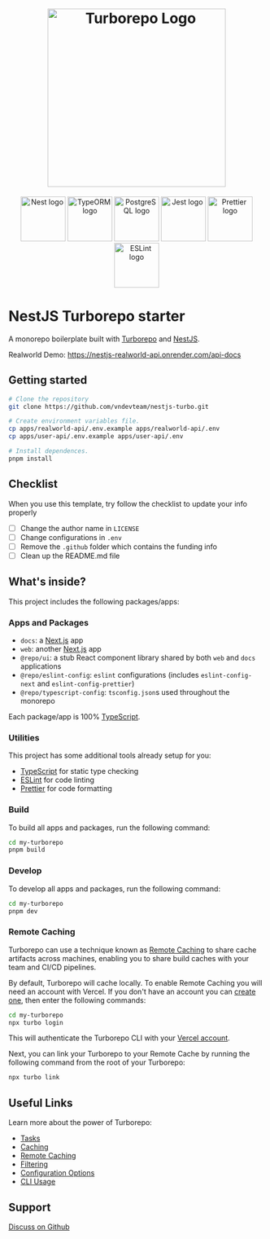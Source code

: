 <h1 align="center">
  <a href="https://turborepo.com/" target="blank"><img src="https://user-images.githubusercontent.com/4060187/106504110-82f58d00-6494-11eb-87b7-a16d4f68bc5a.png" width="350" alt="Turborepo Logo" /></a>
</h1>

<p align="center">
  <a href="https://nestjs.com/" target="blank"><img src="https://nestjs.com/img/logo-small.svg" width="88" alt="Nest logo" /></a>
  <a href="https://typeorm.io/" target="blank"><img src="https://avatars.githubusercontent.com/u/20165699" width="88" alt="TypeORM logo" /></a>
  <a href="https://www.postgresql.org/" target="blank"><img src="https://www.postgresql.org/media/img/about/press/elephant.png" width="88" alt="PostgreSQL logo" /></a>
  <a href="https://jestjs.io/" target="blank"><img src="https://raw.githubusercontent.com/jestjs/jest/refs/heads/main/website/static/img/jest.png" width="88" alt="Jest logo" /></a>
  <a href="https://prettier.io/" target="blank"><img src="https://raw.githubusercontent.com/prettier/prettier/refs/heads/main/website/static/icon.png" width="88" alt="Prettier logo" /></a>
  <a href="https://eslint.org/" target="blank"><img src="https://upload.wikimedia.org/wikipedia/commons/e/e3/ESLint_logo.svg" width="88" alt="ESLint logo" /></a>
</p>

# NestJS Turborepo starter

A monorepo boilerplate built with [Turborepo](https://turbo.build/repo) and [NestJS](https://nestjs.com/).

Realworld Demo: <https://nestjs-realworld-api.onrender.com/api-docs>

## Getting started

```sh
# Clone the repository
git clone https://github.com/vndevteam/nestjs-turbo.git

# Create environment variables file.
cp apps/realworld-api/.env.example apps/realworld-api/.env
cp apps/user-api/.env.example apps/user-api/.env

# Install dependences.
pnpm install
```

## Checklist

When you use this template, try follow the checklist to update your info properly

- [ ] Change the author name in `LICENSE`
- [ ] Change configurations in `.env`
- [ ] Remove the `.github` folder which contains the funding info
- [ ] Clean up the README.md file

## What's inside?

This project includes the following packages/apps:

### Apps and Packages

- `docs`: a [Next.js](https://nextjs.org/) app
- `web`: another [Next.js](https://nextjs.org/) app
- `@repo/ui`: a stub React component library shared by both `web` and `docs` applications
- `@repo/eslint-config`: `eslint` configurations (includes `eslint-config-next` and `eslint-config-prettier`)
- `@repo/typescript-config`: `tsconfig.json`s used throughout the monorepo

Each package/app is 100% [TypeScript](https://www.typescriptlang.org/).

### Utilities

This project has some additional tools already setup for you:

- [TypeScript](https://www.typescriptlang.org/) for static type checking
- [ESLint](https://eslint.org/) for code linting
- [Prettier](https://prettier.io) for code formatting

### Build

To build all apps and packages, run the following command:

```sh
cd my-turborepo
pnpm build
```

### Develop

To develop all apps and packages, run the following command:

```sh
cd my-turborepo
pnpm dev
```

### Remote Caching

Turborepo can use a technique known as [Remote Caching](https://turbo.build/repo/docs/core-concepts/remote-caching) to share cache artifacts across machines, enabling you to share build caches with your team and CI/CD pipelines.

By default, Turborepo will cache locally. To enable Remote Caching you will need an account with Vercel. If you don't have an account you can [create one](https://vercel.com/signup), then enter the following commands:

```sh
cd my-turborepo
npx turbo login
```

This will authenticate the Turborepo CLI with your [Vercel account](https://vercel.com/docs/concepts/personal-accounts/overview).

Next, you can link your Turborepo to your Remote Cache by running the following command from the root of your Turborepo:

```sh
npx turbo link
```

## Useful Links

Learn more about the power of Turborepo:

- [Tasks](https://turbo.build/repo/docs/core-concepts/monorepos/running-tasks)
- [Caching](https://turbo.build/repo/docs/core-concepts/caching)
- [Remote Caching](https://turbo.build/repo/docs/core-concepts/remote-caching)
- [Filtering](https://turbo.build/repo/docs/core-concepts/monorepos/filtering)
- [Configuration Options](https://turbo.build/repo/docs/reference/configuration)
- [CLI Usage](https://turbo.build/repo/docs/reference/command-line-reference)

## Support

[Discuss on Github](https://github.com/vndevteam/nestjs-turbo/discussions)
